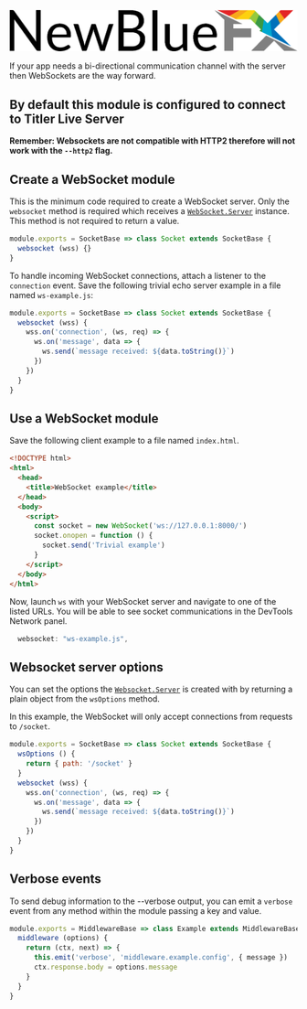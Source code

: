 ![NewBlueFX](img/NewBlueFX_logo.png)

If your app needs a bi-directional communication channel with the server then WebSockets are the way forward.

## **By default this module is configured to connect to Titler Live Server**

**Remember: Websockets are not compatible with HTTP2 therefore will not work with the `--http2` flag.**

## Create a WebSocket module
This is the minimum code required to create a WebSocket server. Only the `websocket` method is required which receives a [`WebSocket.Server`](https://github.com/websockets/ws/blob/master/doc/ws.md#class-websocketserver) instance. This method is not required to return a value. 

```js
module.exports = SocketBase => class Socket extends SocketBase {
  websocket (wss) {}
}
```

To handle incoming WebSocket connections, attach a listener to the `connection` event. Save the following trivial echo server example in a file named `ws-example.js`:

```js
module.exports = SocketBase => class Socket extends SocketBase {
  websocket (wss) {
    wss.on('connection', (ws, req) => {
      ws.on('message', data => {
        ws.send(`message received: ${data.toString()}`)
      })
    })
  }
}
```

## Use a WebSocket module

Save the following client example to a file named `index.html`.

```html
<!DOCTYPE html>
<html>
  <head>
    <title>WebSocket example</title>
  </head>
  <body>
    <script>
      const socket = new WebSocket('ws://127.0.0.1:8000/')
      socket.onopen = function () {
        socket.send('Trivial example')
      }
    </script>
  </body>
</html>
```

Now, launch `ws` with your WebSocket server and navigate to one of the listed URLs. You will be able to see socket communications in the DevTools Network panel.

```js
  websocket: "ws-example.js",
```

<!-- ```
$ ws --websocket ws-example.js
Serving at http://mbp.local:8000, http://127.0.0.1:8000, http://192.168.0.100:8000
``` -->
## Websocket server options

You can set the options the [`Websocket.Server`](https://github.com/websockets/ws/blob/master/doc/ws.md#new-websocketserveroptions-callback) is created with by returning a plain object from the `wsOptions` method. 

In this example, the WebSocket will only accept connections from requests to `/socket`.

```js
module.exports = SocketBase => class Socket extends SocketBase {
  wsOptions () {
    return { path: '/socket' }
  }
  websocket (wss) {
    wss.on('connection', (ws, req) => {
      ws.on('message', data => {
        ws.send(`message received: ${data.toString()}`)
      })
    })
  }
}
```

## Verbose events

To send debug information to the --verbose output, you can emit a `verbose` event from any method within the module passing a key and value.

```js
module.exports = MiddlewareBase => class Example extends MiddlewareBase {
  middleware (options) {
    return (ctx, next) => {
      this.emit('verbose', 'middleware.example.config', { message })
      ctx.response.body = options.message
    }
  }
}
```
